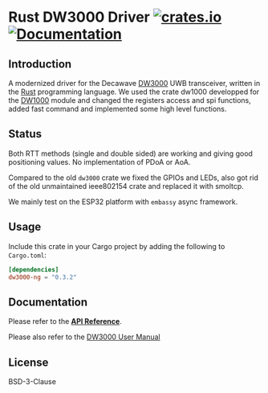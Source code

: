 # Rust DW3000 Driver [![crates.io](https://img.shields.io/crates/v/dw3000-ng.svg)](https://crates.io/crates/dw3000-ng) [![Documentation](https://docs.rs/dw3000-ng/badge.svg)](https://docs.rs/dw3000-ng)
## Introduction

A modernized driver for the Decawave [DW3000] UWB transceiver, written in the [Rust] programming language. We used the crate dw1000 developped for the [DW1000] module and changed the registers access and spi functions, added fast command and implemented some high level functions.

[DW3000]: https://www.decawave.com/product/decawave-dw3000-ic/
[Rust]: https://www.rust-lang.org/
[DW1000]: https://crates.io/crates/dw1000


## Status

Both RTT methods (single and double sided) are working and giving good positioning values.
No implementation of PDoA or AoA.

Compared to the old `dw3000` crate we fixed the GPIOs and LEDs, also got rid of the old unmaintained ieee802154 crate and replaced it with smoltcp.

We mainly test on the ESP32 platform with `embassy` async framework.

## Usage

Include this crate in your Cargo project by adding the following to `Cargo.toml`:
```toml
[dependencies]
dw3000-ng = "0.3.2"
```

## Documentation

Please refer to the **[API Reference]**.

Please also refer to the [DW3000 User Manual] 

[API Reference]: https://docs.rs/dw3000-ng
[DW3000 User Manual]: https://www.qorvo.com/products/d/da008154

## License

BSD-3-Clause
